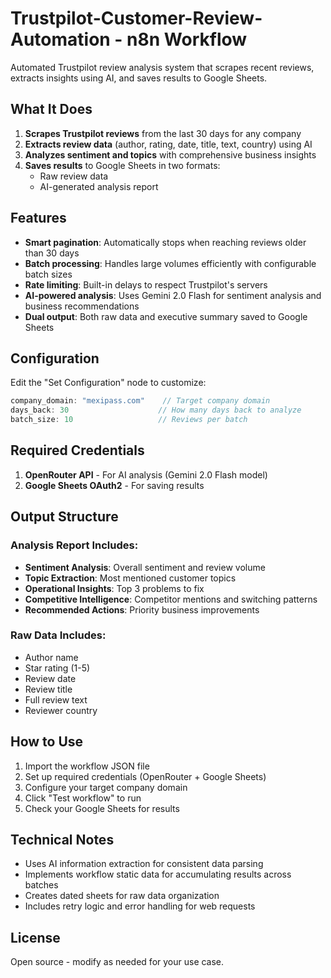 # Trustpilot-Customer-Review-Automation - n8n Workflow

Automated Trustpilot review analysis system that scrapes recent reviews, extracts insights using AI, and saves results to Google Sheets.

## What It Does

1. **Scrapes Trustpilot reviews** from the last 30 days for any company
2. **Extracts review data** (author, rating, date, title, text, country) using AI
3. **Analyzes sentiment and topics** with comprehensive business insights
4. **Saves results** to Google Sheets in two formats:
   - Raw review data
   - AI-generated analysis report

## Features

- **Smart pagination**: Automatically stops when reaching reviews older than 30 days
- **Batch processing**: Handles large volumes efficiently with configurable batch sizes
- **Rate limiting**: Built-in delays to respect Trustpilot's servers
- **AI-powered analysis**: Uses Gemini 2.0 Flash for sentiment analysis and business recommendations
- **Dual output**: Both raw data and executive summary saved to Google Sheets

## Configuration

Edit the "Set Configuration" node to customize:

```javascript
company_domain: "mexipass.com"    // Target company domain
days_back: 30                    // How many days back to analyze
batch_size: 10                   // Reviews per batch
```

## Required Credentials

1. **OpenRouter API** - For AI analysis (Gemini 2.0 Flash model)
2. **Google Sheets OAuth2** - For saving results

## Output Structure

### Analysis Report Includes:
- **Sentiment Analysis**: Overall sentiment and review volume
- **Topic Extraction**: Most mentioned customer topics
- **Operational Insights**: Top 3 problems to fix
- **Competitive Intelligence**: Competitor mentions and switching patterns
- **Recommended Actions**: Priority business improvements

### Raw Data Includes:
- Author name
- Star rating (1-5)
- Review date
- Review title
- Full review text
- Reviewer country

## How to Use

1. Import the workflow JSON file
2. Set up required credentials (OpenRouter + Google Sheets)
3. Configure your target company domain
4. Click "Test workflow" to run
5. Check your Google Sheets for results

## Technical Notes

- Uses AI information extraction for consistent data parsing
- Implements workflow static data for accumulating results across batches
- Creates dated sheets for raw data organization
- Includes retry logic and error handling for web requests

## License

Open source - modify as needed for your use case.
